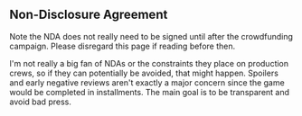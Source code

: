 ## Non-Disclosure Agreement

Note the NDA does not really need to be signed until after the crowdfunding campaign.  Please disregard this page if reading before then.

I'm not really a big fan of NDAs or the constraints they place on production crews, so if they can potentially be avoided, that might happen.  Spoilers and early negative reviews aren't exactly a major concern since the game would be completed in installments. The main goal is to be transparent and avoid bad press.
